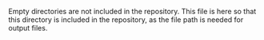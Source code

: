 Empty directories are not included in the repository. This file is here so that this directory is included in the repository, as the file path is needed for output files.